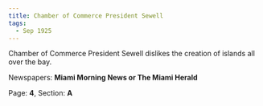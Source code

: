 ```yaml
---  
title: Chamber of Commerce President Sewell  
tags:  
  - Sep 1925  
---  
```

  
Chamber of Commerce President Sewell dislikes the creation of islands all over the bay.  
  
Newspapers: **Miami Morning News or The Miami Herald**  
  
Page: **4**, Section: **A** 
